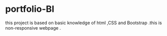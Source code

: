 # portfolio-BI
this project is based on basic knowledge of html ,CSS and Bootstrap .this is non-responsive webpage .
